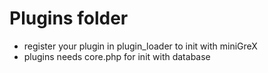 # Plugins folder
- register your plugin in plugin_loader to init with miniGreX
- plugins needs core.php for init with database
